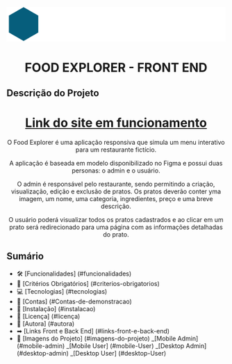<img src="./src/assets/Logo.svg">

<h1 align="center"> FOOD EXPLORER - FRONT END </h1>

## Descrição do Projeto

<h1 align="center">
<a href=""> Link do site em funcionamento</a>
</h1>
<p align="center"> O Food Explorer é uma aplicação responsiva que simula um menu interativo para um restaurante fictício. </p>
<p align="center">A aplicação é baseada em modelo disponibilizado no Figma e possui duas personas: o admin e o usuário.</p>
<p align="center">O admin é responsável pelo restaurante, sendo permitindo a criação, visualização, edição e exclusão de pratos. Os pratos deverão conter yma imagem, um nome, uma categoria, ingredientes, preço e uma breve descrição.</p>
<p align="center">O usuário poderá visualizar todos os pratos cadastrados e ao clicar em um prato será redirecionado para uma página com as informações detalhadas do prato.</p>

## Sumário

- 🛠 [Funcionalidades] (#funcionalidades)
- 🎯 [Critérios Obrigatórios] (#criterios-obrigatorios)
- 💻 [Tecnologias] (#tecnologias)
- 🔑 [Contas] (#Contas-de-demonstracao)
- 💽 [Instalação] (#instalacao)
- 📑 [Licença] (#licença)
- 👩 [Autora] (#autora)
- ➡ [Links Front e Back End] (#links-front-e-back-end)
- 📸 [Imagens do Projeto] (#imagens-do-projeto)
  _[Mobile Admin] (#mobile-admin)
  _[Mobile User] (#mobile-User)
  _[Desktop Admin] (#desktop-admin)
  _[Desktop User] (#desktop-User)
